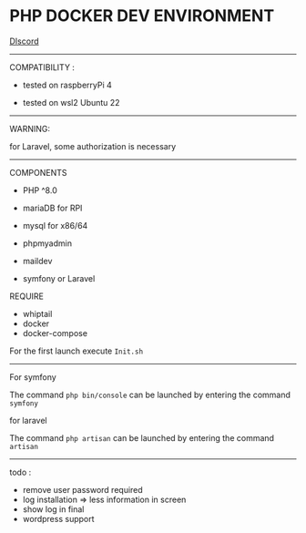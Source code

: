 
# PHP DOCKER DEV ENVIRONMENT

[DIscord](https://discord.com/channels/834041278500962375/976378212307320892)

---
COMPATIBILITY :

* tested on raspberryPi 4

* tested on wsl2 Ubuntu 22


---

WARNING:

for Laravel, some authorization is necessary

  

---

COMPONENTS

  

- PHP ^8.0

- mariaDB for RPI

- mysql for x86/64

- phpmyadmin

- maildev

- symfony or Laravel

  

REQUIRE

- whiptail
- docker
- docker-compose

  

For the first launch execute `Init.sh`

---

  

For symfony

The command `php bin/console` can be launched by entering the command `symfony`

  

for laravel

The command `php artisan` can be launched by entering the command `artisan`

---

  

todo :

- remove user password required
- log installation => less information in screen
- show log in final
- wordpress support
